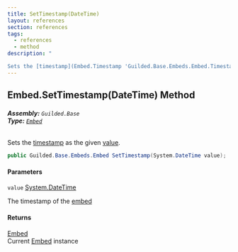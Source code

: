 ```yaml
---
title: SetTimestamp(DateTime)
layout: references
section: references
tags:
  - references
  - method
description: "

Sets the [timestamp](Embed.Timestamp 'Guilded.Base.Embeds.Embed.Timestamp') as the given [value](Embed.SetTimestamp(DateTime)#Guilded.Base.Embeds.Embed.SetTimestamp(System.DateTime).value 'Guilded.Base.Embeds.Embed.SetTimestamp(System.DateTime).value')."
---
```


## Embed.SetTimestamp(DateTime) Method
###### **Assembly:** `Guilded.Base`<br/>**Type:** [`Embed`](Embed 'Guilded.Base.Embeds.Embed')

Sets the [timestamp](Embed.Timestamp 'Guilded.Base.Embeds.Embed.Timestamp') as the given [value](Embed.SetTimestamp(DateTime)#Guilded.Base.Embeds.Embed.SetTimestamp(System.DateTime).value 'Guilded.Base.Embeds.Embed.SetTimestamp(System.DateTime).value').

```csharp
public Guilded.Base.Embeds.Embed SetTimestamp(System.DateTime value);
```
#### Parameters

<a name='Guilded.Base.Embeds.Embed.SetTimestamp(System.DateTime).value'></a>

`value` [System.DateTime](https://docs.microsoft.com/en-us/dotnet/api/System.DateTime 'System.DateTime')

The timestamp of the [embed](Embed 'Guilded.Base.Embeds.Embed')

#### Returns
[Embed](Embed 'Guilded.Base.Embeds.Embed')  
Current [Embed](Embed 'Guilded.Base.Embeds.Embed') instance